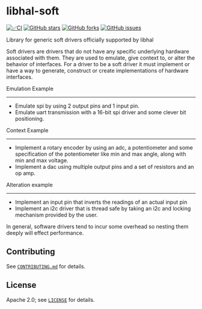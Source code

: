 # libhal-soft

[![✅CI](https://github.com/libhal/libhal-soft/actions/workflows/ci.yml/badge.svg)](https://github.com/libhal/libhal-soft/actions/workflows/ci.yml)
[![GitHub stars](https://img.shields.io/github/stars/libhal/libhal-soft.svg)](https://github.com/libhal/libhal-soft/stargazers)
[![GitHub forks](https://img.shields.io/github/forks/libhal/libhal-soft.svg)](https://github.com/libhal/libhal-soft/network)
[![GitHub issues](https://img.shields.io/github/issues/libhal/libhal-soft.svg)](https://github.com/libhal/libhal-soft/issues)

Library for generic soft drivers officially supported by libhal

Soft drivers are drivers that do not have any specific underlying hardware associated with them. They are used to emulate, give context to, or alter the behavior of interfaces. For a driver to be a soft driver it must implement or have a way to generate, construct or create implementations of hardware interfaces.

Emulation Example

---

- Emulate spi by using 2 output pins and 1 input pin.
- Emulate uart transmission with a 16-bit spi driver and some clever bit positioning.

Context Example

---

- Implement a rotary encoder by using an adc, a potentiometer and some specification of the potentiometer like min and max angle, along with min and max voltage.
- Implement a dac using multiple output pins and a set of resistors and an op amp.

Alteration example

---

- Implement an input pin that inverts the readings of an actual input pin
- Implement an i2c driver that is thread safe by taking an i2c and locking mechanism provided by the user.

In general, software drivers tend to incur some overhead so nesting them deeply will effect performance.

## Contributing

See [`CONTRIBUTING.md`](CONTRIBUTING.md) for details.

## License

Apache 2.0; see [`LICENSE`](LICENSE) for details.
